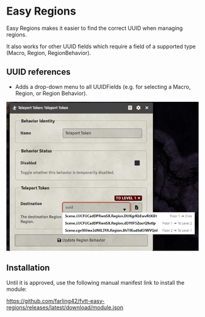 # Easy Regions

Easy Regions makes it easier to find the correct UUID when managing regions.

It also works for other UUID fields which require a field of a supported type (Macro, Region, RegionBehavior).

## UUID references

- Adds a drop-down menu to all UUIDFields (e.g. for selecting a Macro, Region, or Region Behavior).

![image](https://github.com/farling42/fvtt-easy-regions/blob/5d1c78cf532653e99a4853332fae5ea950b58bd8/images/easy-region-example.png)

## Installation

Until it is approved, use the following manual manifest link to install the module: 

https://github.com/farling42/fvtt-easy-regions/releases/latest/download/module.json
